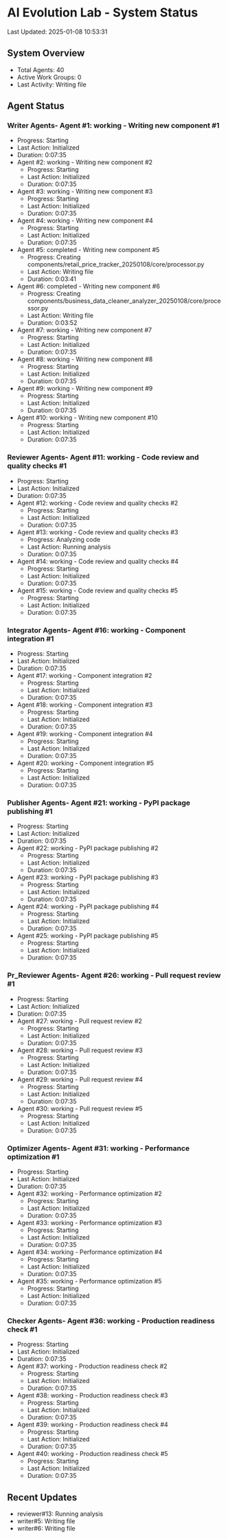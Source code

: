 # AI Evolution Lab - System Status
Last Updated: 2025-01-08 10:53:31

## System Overview
- Total Agents: 40
- Active Work Groups: 0
- Last Activity: Writing file

## Agent Status

### Writer Agents- Agent #1: working - Writing new component #1
  - Progress: Starting
  - Last Action: Initialized
  - Duration: 0:07:35
- Agent #2: working - Writing new component #2
  - Progress: Starting
  - Last Action: Initialized
  - Duration: 0:07:35
- Agent #3: working - Writing new component #3
  - Progress: Starting
  - Last Action: Initialized
  - Duration: 0:07:35
- Agent #4: working - Writing new component #4
  - Progress: Starting
  - Last Action: Initialized
  - Duration: 0:07:35
- Agent #5: completed - Writing new component #5
  - Progress: Creating components/retail_price_tracker_20250108/core/processor.py
  - Last Action: Writing file
  - Duration: 0:03:41
- Agent #6: completed - Writing new component #6
  - Progress: Creating components/business_data_cleaner_analyzer_20250108/core/processor.py
  - Last Action: Writing file
  - Duration: 0:03:52
- Agent #7: working - Writing new component #7
  - Progress: Starting
  - Last Action: Initialized
  - Duration: 0:07:35
- Agent #8: working - Writing new component #8
  - Progress: Starting
  - Last Action: Initialized
  - Duration: 0:07:35
- Agent #9: working - Writing new component #9
  - Progress: Starting
  - Last Action: Initialized
  - Duration: 0:07:35
- Agent #10: working - Writing new component #10
  - Progress: Starting
  - Last Action: Initialized
  - Duration: 0:07:35

### Reviewer Agents- Agent #11: working - Code review and quality checks #1
  - Progress: Starting
  - Last Action: Initialized
  - Duration: 0:07:35
- Agent #12: working - Code review and quality checks #2
  - Progress: Starting
  - Last Action: Initialized
  - Duration: 0:07:35
- Agent #13: working - Code review and quality checks #3
  - Progress: Analyzing code
  - Last Action: Running analysis
  - Duration: 0:07:35
- Agent #14: working - Code review and quality checks #4
  - Progress: Starting
  - Last Action: Initialized
  - Duration: 0:07:35
- Agent #15: working - Code review and quality checks #5
  - Progress: Starting
  - Last Action: Initialized
  - Duration: 0:07:35

### Integrator Agents- Agent #16: working - Component integration #1
  - Progress: Starting
  - Last Action: Initialized
  - Duration: 0:07:35
- Agent #17: working - Component integration #2
  - Progress: Starting
  - Last Action: Initialized
  - Duration: 0:07:35
- Agent #18: working - Component integration #3
  - Progress: Starting
  - Last Action: Initialized
  - Duration: 0:07:35
- Agent #19: working - Component integration #4
  - Progress: Starting
  - Last Action: Initialized
  - Duration: 0:07:35
- Agent #20: working - Component integration #5
  - Progress: Starting
  - Last Action: Initialized
  - Duration: 0:07:35

### Publisher Agents- Agent #21: working - PyPI package publishing #1
  - Progress: Starting
  - Last Action: Initialized
  - Duration: 0:07:35
- Agent #22: working - PyPI package publishing #2
  - Progress: Starting
  - Last Action: Initialized
  - Duration: 0:07:35
- Agent #23: working - PyPI package publishing #3
  - Progress: Starting
  - Last Action: Initialized
  - Duration: 0:07:35
- Agent #24: working - PyPI package publishing #4
  - Progress: Starting
  - Last Action: Initialized
  - Duration: 0:07:35
- Agent #25: working - PyPI package publishing #5
  - Progress: Starting
  - Last Action: Initialized
  - Duration: 0:07:35

### Pr_Reviewer Agents- Agent #26: working - Pull request review #1
  - Progress: Starting
  - Last Action: Initialized
  - Duration: 0:07:35
- Agent #27: working - Pull request review #2
  - Progress: Starting
  - Last Action: Initialized
  - Duration: 0:07:35
- Agent #28: working - Pull request review #3
  - Progress: Starting
  - Last Action: Initialized
  - Duration: 0:07:35
- Agent #29: working - Pull request review #4
  - Progress: Starting
  - Last Action: Initialized
  - Duration: 0:07:35
- Agent #30: working - Pull request review #5
  - Progress: Starting
  - Last Action: Initialized
  - Duration: 0:07:35

### Optimizer Agents- Agent #31: working - Performance optimization #1
  - Progress: Starting
  - Last Action: Initialized
  - Duration: 0:07:35
- Agent #32: working - Performance optimization #2
  - Progress: Starting
  - Last Action: Initialized
  - Duration: 0:07:35
- Agent #33: working - Performance optimization #3
  - Progress: Starting
  - Last Action: Initialized
  - Duration: 0:07:35
- Agent #34: working - Performance optimization #4
  - Progress: Starting
  - Last Action: Initialized
  - Duration: 0:07:35
- Agent #35: working - Performance optimization #5
  - Progress: Starting
  - Last Action: Initialized
  - Duration: 0:07:35

### Checker Agents- Agent #36: working - Production readiness check #1
  - Progress: Starting
  - Last Action: Initialized
  - Duration: 0:07:35
- Agent #37: working - Production readiness check #2
  - Progress: Starting
  - Last Action: Initialized
  - Duration: 0:07:35
- Agent #38: working - Production readiness check #3
  - Progress: Starting
  - Last Action: Initialized
  - Duration: 0:07:35
- Agent #39: working - Production readiness check #4
  - Progress: Starting
  - Last Action: Initialized
  - Duration: 0:07:35
- Agent #40: working - Production readiness check #5
  - Progress: Starting
  - Last Action: Initialized
  - Duration: 0:07:35


## Recent Updates
- reviewer#13: Running analysis
- writer#5: Writing file
- writer#6: Writing file
